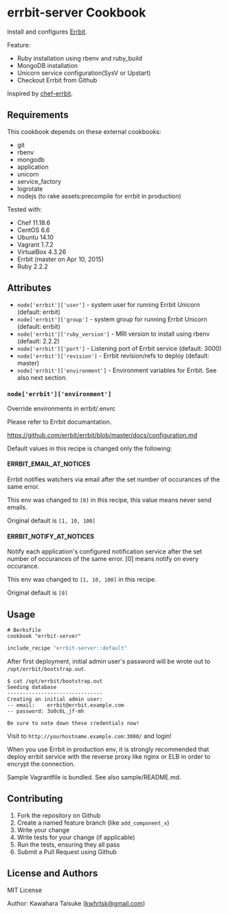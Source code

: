errbit-server Cookbook
======================

Install and configures [Errbit](https://github.com/errbit/errbit).

Feature:

* Ruby installation using rbenv and ruby_build
* MongoDB installation
* Unicorn service configuration(SysV or Upstart)
* Checkout Errbit from Github

Inspired by [chef-errbit](https://github.com/millisami/chef-errbit).

Requirements
------------

This cookbook depends on these external cookbooks:

- git
- rbenv
- mongodb
- application
- unicorn
- service_factory
- logrotate
- nodejs (to rake assets:precompile for errbit in production)

Tested with:

* Chef 11.18.6
* CentOS 6.6
* Ubuntu 14.10
* Vagrant 1.7.2
* VirtualBox 4.3.26
* Errbit (master on Apr 10, 2015)
* Ruby 2.2.2

Attributes
----------

* `node['errbit']['user']` - system user for running Errbit Unicorn (default: errbit)
* `node['errbit']['group']` - system group for running Errbit Unicorn (default: errbit)
* `node['errbit']['ruby_version']` - MRI version to install using rbenv (default: 2.2.2)
* `node['errbit']['port']` - Listening port of Errbit service (default: 3000)
* `node['errbit']['revision']` - Errbit revision/refs to deploy (default: master)
* `node['errbit']['environment']` - Environment variables for Errbit. See also next section.

### `node['errbit']['environment']`

Override environments in errbit/.envrc

Please refer to Errbit documantation.

https://github.com/errbit/errbit/blob/master/docs/configuration.md

Default values in this recipe is changed only the following:

#### ERRBIT_EMAIL_AT_NOTICES 

Errbit notifies watchers via email after the set number of occurances of the same error.

This env was changed to `[0]` in this recipe, this value means never send emails.

Original default is `[1, 10, 100]`

#### ERRBIT_NOTIFY_AT_NOTICES

Notify each application's configured notification service after the set number of occurances
of the same error. [0] means notify on every occurance.

This env was changed to `[1, 10, 100]` in this recipe.

Original default is `[0]`

Usage
-----

```
# Berksfile
cookbook "errbit-server"
```

```ruby
include_recipe "errbit-server::default"
```

After first deployment, initial admin user's password will be wrote out to `/opt/errbit/bootstrap.out`.

```
$ cat /opt/errbit/bootstrap.out
Seeding database
-------------------------------
Creating an initial admin user:
-- email:    errbit@errbit.example.com
-- password: 3o0c6L_jf-mh

Be sure to note down these credentials now!
```

Visit to `http://yourhostname.example.com:3000/` and login!

When you use Errbit in production env,
it is strongly recommended that deploy errbit service with the reverse proxy like nginx or ELB
in order to encrypt the connection.

Sample Vagrantfile is bundled. See also sample/README.md.

Contributing
------------

1. Fork the repository on Github
2. Create a named feature branch (like `add_component_x`)
3. Write your change
4. Write tests for your change (if applicable)
5. Run the tests, ensuring they all pass
6. Submit a Pull Request using Github

License and Authors
-------------------
MIT License

Author: Kawahara Taisuke (kwhrtsk@gmail.com)
